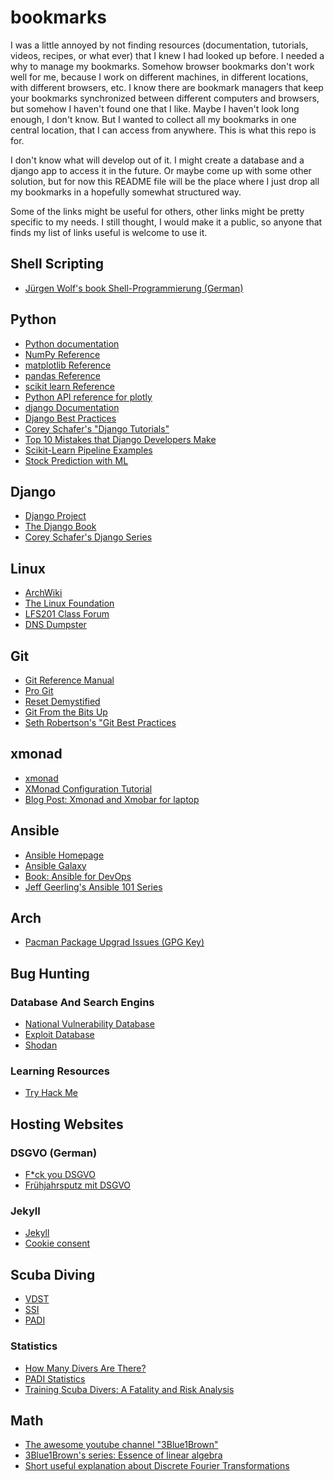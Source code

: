 # bookmarks

I was a little annoyed by not finding resources (documentation, tutorials,
videos, recipes, or what ever) that I knew I had looked up before. I needed a
why to manage my bookmarks. Somehow browser bookmarks don't work well for me,
because I work on different machines, in different locations, with different
browsers, etc. I know there are bookmark managers that keep your bookmarks
synchronized between different computers and browsers, but somehow I haven't
found one that I like. Maybe I haven't look long enough, I don't know. But I
wanted to collect all my bookmarks in one central location, that I can access
from anywhere. This is what this repo is for.

I don't know what will develop out of it. I might create a database and a
django app to access it in the future. Or maybe come up with some other
solution, but for now this README file will be the place where I just drop all
my bookmarks in a hopefully somewhat structured way.

Some of the links might be useful for others, other links might be pretty
specific to my needs. I still thought, I would make it a public, so anyone that
finds my list of links useful is welcome to use it.


## Shell Scripting

- [Jürgen Wolf's book Shell-Programmierung (German)](https://openbook.rheinwerk-verlag.de/shell_programmierung/)


## Python

- [Python documentation](https://docs.python.org/3/)
- [NumPy Reference](https://numpy.org/doc/stable/reference/index.html)
- [matplotlib Reference](https://matplotlib.org/stable/api/index)
- [pandas Reference](https://pandas.pydata.org/docs/reference/index.html)
- [scikit learn Reference](https://scikit-learn.org/stable/modules/classes.html)
- [Python API reference for plotly](https://plotly.com/python-api-reference/index.html)
- [django Documentation](https://docs.djangoproject.com/en/4.0/)
- [Django Best Practices](https://django-best-practices.readthedocs.io/en/latest/index.html)
- [Corey Schafer's "Django Tutorials"](https://www.youtube.com/playlist?list=PL-osiE80TeTtoQCKZ03TU5fNfx2UY6U4p)
- [Top 10 Mistakes that Django Developers Make](https://www.toptal.com/django/django-top-10-mistakes)
- [Scikit-Learn Pipeline Examples](https://queirozf.com/entries/scikit-learn-pipeline-examples#text-classification-nlp)
- [Stock Prediction with ML](https://alphascientist.com/data_management.html)


## Django
- [Django Project](https://www.djangoproject.com/)
- [The Django Book](https://djangobook.com/)
- [Corey Schafer's Django Series](https://www.youtube.com/playlist?list=PLLtIxaRk6P3JRiiW1SAV2BLhuuSSCULRn)


## Linux

- [ArchWiki](https://wiki.archlinux.org/)
- [The Linux Foundation](https://linuxfoundation.org/)
- [LFS201 Class Forum](https://forum.linuxfoundation.org/categories/lfs201-class-forum)
- [DNS Dumpster](https://dnsdumpster.com/)


## Git

- [Git Reference Manual](https://git-scm.com/docs)
- [Pro Git](https://git-scm.com/book/en/v2)
- [Reset Demystified](https://git-scm.com/book/en/v2/Git-Tools-Reset-Demystified)
- [Git From the Bits Up](https://www.youtube.com/watch?v=MYP56QJpDr4)
- [Seth Robertson's "Git Best Practices](http://sethrobertson.github.io/GitBestPractices/)


## xmonad

- [xmonad](https://xmonad.org/)
- [XMonad Configuration Tutorial](https://xmonad.org/TUTORIAL.html)
- [Blog Post: Xmonad and Xmobar for laptop](https://gumirov.xyz/posts/f15c07386b770f9be62364935f64db1f37853cf1500d55ca795064165abed740/)


## Ansible

- [Ansible Homepage](https://www.ansible.com/)
- [Ansible Galaxy](https://galaxy.ansible.com/)
- [Book: Ansible for DevOps](https://leanpub.com/ansible-for-devops)
- [Jeff Geerling's Ansible 101 Series](https://www.youtube.com/watch?v=goclfp6a2IQ&list=PL2_OBreMn7FqZkvMYt6ATmgC0KAGGJNAN)


## Arch

- [Pacman Package Upgrad Issues (GPG Key)](https://bbs.archlinux.org/viewtopic.php?id=233362)


## Bug Hunting


### Database And Search Engins

- [National Vulnerability Database](https://nvd.nist.gov/vuln/full-listing)
- [Exploit Database](https://www.exploit-db.com/)
- [Shodan](https://www.shodan.io/)


### Learning Resources

- [Try Hack Me](https://tryhackme.com/)


## Hosting Websites


### DSGVO (German)

- [F\*ck you DSGVO](https://www.kevinpapst.de/persoenliche-erfahrungen-mit-der-dsgvo/)
- [Frühjahrsputz mit DSGVO](https://www.arminhanisch.de/2018/03/dsgvo-umstellung/)


### Jekyll

- [Jekyll](https://jekyllrb.com/)
- [Cookie consent](https://jekyllcodex.org/without-plugin/cookie-consent/)


## Scuba Diving

- [VDST](https://www.vdst.de/)
- [SSI](https://www.divessi.com/)
- [PADI](https://www.padi.com/)


### Statistics

- [How Many Divers Are There?](http://www.undercurrent.org/UCnow/dive_magazine/2007/HowManyDivers200705.html)
- [PADI Statistics](https://www.padi.com/corporate/company-info)
- [Training Scuba Divers: A Fatality and Risk Analysis](http://d35gjurzz1vdcl.cloudfront.net/ftw-files/Day1/Evidence/5.pdf)


## Math

- [The awesome youtube channel "3Blue1Brown"](https://www.youtube.com/channel/UCYO_jab_esuFRV4b17AJtAw)
- [3Blue1Brown's series: Essence of linear algebra](https://www.youtube.com/playlist?list=PLZHQObOWTQDPD3MizzM2xVFitgF8hE_ab)
- [Short useful explanation about Discrete Fourier Transformations](https://www.youtube.com/watch?v=mkGsMWi_j4Q)

